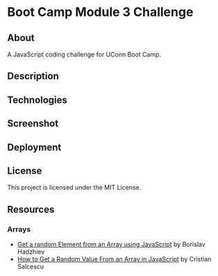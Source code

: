 # Boot Camp Module 3 Challenge

## About

A JavaScript coding challenge for UConn Boot Camp.

## Description

## Technologies

## Screenshot

## Deployment

## License

This project is licensed under the MIT License.

## Resources

### Arrays

- [Get a random Element from an Array using JavaScript](https://bobbyhadz.com/blog/javascript-get-random-element-from-array) by Borislav Hadzhiev
- [How to Get a Random Value From an Array in JavaScript](https://medium.com/programming-essentials/how-to-get-a-random-value-from-an-array-e6c6958403df) by Cristian Salcescu
